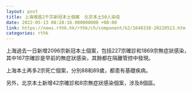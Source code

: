 ```yaml
---
layout: post
title: 上海增逾2千宗新冠本土個案　北京本土50人染疫
date: 2022-05-13 08:28:16.000000000 +08:00
link: https://news.rthk.hk/rthk/ch/component/k2/1648338-20220513.htm
categories: rthk
---
```


上海過去一日新增2096宗新冠本土個案，包括227宗確診和1869宗無症狀感染，其中167宗確診是早前的無症狀感染，其餘都在隔離管控中發現。

上海本土再多2宗死亡個案，分別88和89歲，都患有基礎疾病。

另外，北京本土新增42宗確診和8宗無症狀感染個案，涉及8個區。
